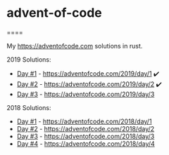 # advent-of-code
====

My https://adventofcode.com solutions in rust.


2019 Solutions:

- [Day #1](2019/day-1) - https://adventofcode.com/2019/day/1 :heavy_check_mark: 
- [Day #2](2019/day-2) - https://adventofcode.com/2019/day/2 :heavy_check_mark:
- [Day #3](2019/day-4) - https://adventofcode.com/2019/day/3

2018 Solutions:

- [Day #1](2018/day-1) - https://adventofcode.com/2018/day/1
- [Day #2](2018/day-2) - https://adventofcode.com/2018/day/2
- [Day #3](2018/day-3) - https://adventofcode.com/2018/day/3
- [Day #4](2018/day-4) - https://adventofcode.com/2018/day/4

